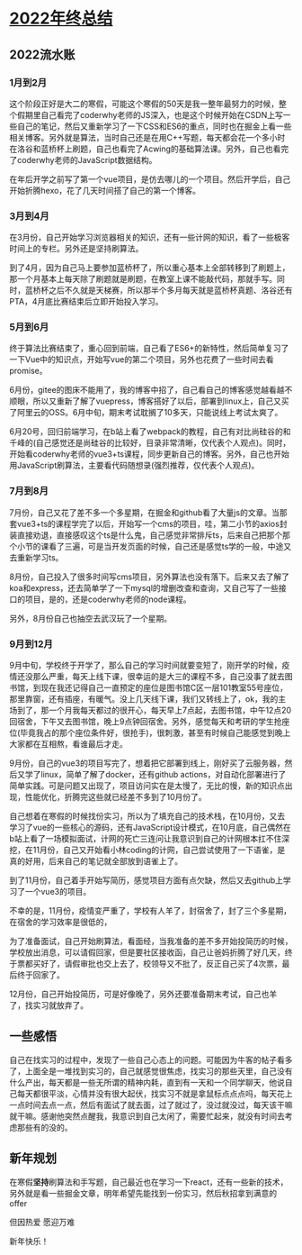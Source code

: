 # [2022年终总结](https://github.com/mengqiuleo/mengqiuleo.github.io/issues/5)

## 2022流水账

### 1月到2月

这个阶段正好是大二的寒假，可能这个寒假的50天是我一整年最努力的时候，整个假期里自己看完了coderwhy老师的JS深入，也是这个时候开始在CSDN上写一些自己的笔记，然后又重新学习了一下CSS和ES6的重点，同时也在掘金上看一些相关博客。另外就是算法，当时自己还是在用C++写题，每天都会花一个多小时在洛谷和蓝桥杯上刷题，自己也看完了Acwing的基础算法课。另外，自己也看完了coderwhy老师的JavaScript数据结构。

在年后开学之前写了第一个vue项目，是仿去哪儿的一个项目。然后开学后，自己开始折腾hexo，花了几天时间搭了自己的第一个博客。

### 3月到4月

在3月份，自己开始学习浏览器相关的知识，还有一些计网的知识，看了一些极客时间上的专栏。另外还是坚持刷算法。

到了4月，因为自己马上要参加蓝桥杯了，所以重心基本上全部转移到了刷题上，那一个月基本上每天除了刷题就是刷题，在教室上课不能敲代码，那就手写。同时，蓝桥杯之后不久就是天梯赛，所以那半个多月每天就是蓝桥杯真题、洛谷还有PTA，4月底比赛结束后立即开始投入学习。

### 5月到6月

终于算法比赛结束了，重心回到前端，自己看了ES6+的新特性，然后简单复习了一下Vue中的知识点，开始写vue的第二个项目，另外也花费了一些时间去看promise。

6月份，gitee的图床不能用了，我的博客中招了，自己看自己的博客感觉越看越不顺眼，所以又重新了解了vuepress，博客搭好了以后，部署到linux上，自己又买了阿里云的OSS。6月中旬，期末考试耽搁了10多天，只能说线上考试太爽了。

6月20号，回归前端学习，在b站上看了webpack的教程，自己有对比尚硅谷的和千峰的(自己感觉还是尚硅谷的比较好，目录非常清晰，仅代表个人观点)。同时，开始看coderwhy老师的vue3+ts课程，同步更新自己的博客。另外，自己也开始用JavaScript刷算法，主要看代码随想录(强烈推荐，仅代表个人观点)。

### 7月到8月

7月份，自己又花了差不多一个多星期，在掘金和github看了大量js的文章。当那套vue3+ts的课程学完了以后，开始写一个cms的项目，哇，第二小节的axios封装直接劝退，直接感叹这个ts是什么鬼，自己感觉非常排斥ts，后来自己把那个那个小节的课看了三遍，可是当开发页面的时候，自己还是感觉ts学的一般，中途又去重新学习ts。

8月份，自己投入了很多时间写cms项目，另外算法也没有落下。后来又去了解了koa和express，还去简单学了一下mysql的增删改查和查询，又自己写了一些接口的项目，是的，还是coderwhy老师的node课程。

另外，8月份自己也抽空去武汉玩了一个星期。

### 9月到12月

9月中旬，学校终于开学了，那么自己的学习时间就要变短了，刚开学的时候，疫情还没那么严重，每天上线下课，很幸运的是大三的课程不多，自己没事了就去图书馆，到现在我还记得自己一直预定的座位是图书馆C区一层101教室55号座位，那里靠窗，还有插座，有暖气。没上几天线下课，我们又转线上了，ok，我的主场到了，那一个月我每天都过的很开心，每天早上7点起，去图书馆，中午12点20回宿舍，下午又去图书馆，晚上9点钟回宿舍。另外，感觉每天和考研的学生抢座位(毕竟我占的那个座位条件好，很抢手)，很刺激，甚至有时候自己能感觉到晚上大家都在互相熬，看谁最后才走。

9月份，自己的vue3的项目写完了，想着把它部署到线上，刚好买了云服务器，然后又学了linux，简单了解了docker，还有github actions，对自动化部署进行了简单实践。可是问题又出现了，项目访问实在是太慢了，无比的慢，新的知识点出现，性能优化，折腾完这些就已经差不多到了10月份了。

自己想着在寒假的时候找份实习，所以为了填充自己的技术栈，在10月份，又去学习了vue的一些核心的源码，还有JavaScript设计模式，在10月底，自己偶然在b站上看了一场模拟面试，计网的死亡三连问让我意识到自己的计网根本扛不住深挖，在11月份，自己又开始看小林coding的计网，自己尝试使用了一下语雀，是真的好用，后来自己的笔记就全部放到语雀上了。

到了11月份，自己着手开始写简历，感觉项目方面有点欠缺，然后又去github上学习了一个vue3的项目。

不幸的是，11月份，疫情变严重了，学校有人羊了，封宿舍了，封了三个多星期，在宿舍的学习效率是很低的，

为了准备面试，自己开始刷算法，看面经，当我准备的差不多开始投简历的时候，学校放出消息，可以请假回家，但是要社区接收函，自己让爸妈折腾了好几天，终于票都买好了，请假审批也交上去了，校领导又不批了，反正自己买了4次票，最后终于回家了。

12月份，自己开始投简历，可是好像晚了，另外还要准备期末考试，自己也羊了，找实习就放弃了。



## 一些感悟

自己在找实习的过程中，发现了一些自己心态上的问题。可能因为牛客的帖子看多了，上面全是一堆找到实习的，自己就感觉很焦虑，找实习的那些天里，自己没有什么产出，每天都是一些无所谓的精神内耗，直到有一天和一个同学聊天，他说自己每天都很平淡，心情并没有很大起伏，找实习不就是拿鼠标点点点吗，每天花上一点时间去点一点，然后有面试了就去面，过了就过了，没过就没过，每天该干嘛就干嘛。感谢他突然点醒我，我意识到自己太闲了，需要忙起来，就没有时间去考虑那些有的没的。



## 新年规划

在寒假**坚持**刷算法和手写题，自己最近也在学习一下react，还有一些新的技术，另外就是看一些掘金文章，明年希望先能找到一份实习，然后秋招拿到满意的offer



但因热爱 愿迎万难

新年快乐！




